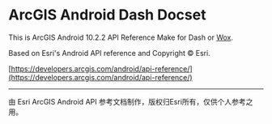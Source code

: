 ArcGIS Android Dash Docset
==========================
This is ArcGIS Android 10.2.2 API Reference Make for Dash or [Wox](https://github.com/qianlifeng/Wox).

Based on Esri's Android API reference and Copyright © Esri.

[https://developers.arcgis.com/android/api-reference/](https://developers.arcgis.com/android/api-reference/)

---
由 Esri ArcGIS Android API 参考文档制作，版权归Esri所有，仅供个人参考之用。
